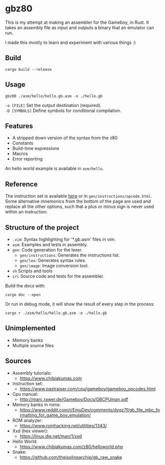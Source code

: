 # gbz80

This is my attempt at making an assembler for the Gameboy, in Rust.
It takes an assembly file as input and outputs a binary that an emulator can run.  
  
I made this mostly to learn and experiment with various things :)

## Build

```
cargo build --release
```

## Usage

```
gbz80 ./asm/hello/hello.gb.asm -o ./hello.gb
```
`-o [FILE]` Set the output destination (required).  
`-D [SYMBOLS]` Define symbols for conditional compilation.

## Features

- A stripped down version of the syntax from the z80
- Constants
- Build-time expressions
- Macros
- Error reporting

An hello world example is available in `asm/hello`.

## Reference

The instruction set is available [here](https://www.pastraiser.com/cpu/gameboy/gameboy_opcodes.html) or in `gen/instructions/opcode.html`.  
Some alternative mnemonics from the bottom of the page are used and replace all the other options, such that a plus or minus sign is never used within an instruction.

## Structure of the project

- `.vim`: Syntax highlighting for '*.gb.asm' files in vim.
- `asm`: Examples and tests in assembly.
- `gen`: Code generation for the lexer.
  - `gen/instructions`: Generates the instructions list.
  - `gen/lex`: Generates syntax rules.
  - `gen/image`: Image conversion tool.
- `sh`    Scripts and tools
- `src`   Source code and tests for the assembler.

Build the docs with:
```
cargo doc --open
```
Or run in debug mode, it will show the result of every step in the process:
```
cargo r ./asm/hello/hello.gb.asm -o ./hello.gb
```

## Unimplemented

- Memory banks
- Multiple source files

## Sources

- Assembly tutorials:   
    - https://www.chibiakumas.com   
- Instruction set:  
    - https://www.pastraiser.com/cpu/gameboy/gameboy_opcodes.html  
- Cpu manual:  
    - http://marc.rawer.de/Gameboy/Docs/GBCPUman.pdf  
- Memory banks in roms:  
    - https://www.reddit.com/r/EmuDev/comments/dyqz7f/gb_file_mbc_formatting_for_game_boy_emulation/
- ROM analyzer:
    - https://www.romhacking.net/utilities/1343/
- Xxd (hex viewer):
    - https://linux.die.net/man/1/xxd
- Hello World:
    - https://www.chibiakumas.com/z80/helloworld.php
- Snake:
    - https://github.com/theisolinearchip/gb_raw_snake
